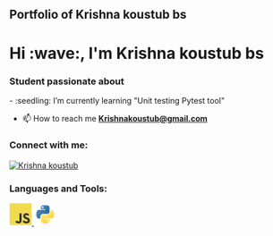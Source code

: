 
## Portfolio of Krishna koustub bs
<h1 align="left">Hi :wave:, I'm  Krishna koustub bs </h1>
<h3 align="left">Student passionate about  </h3>
- :seedling: I’m currently learning "Unit testing Pytest tool"

- :mailbox: How to reach me **Krishnakoustub@gmail.com**
<h3 align="left">Connect with me:</h3>
<p align="left">
<a href="https://linkedin.com/in/username" target="blank"><img align="center" src="https://raw.githubusercontent.com/rahuldkjain/github-profile-readme-generator/master/src/images/icons/Social/linked-in-alt.svg" alt="Krishna koustub" height="30" width="40" /></a>
</p>
<h3 align="left">Languages and Tools:</h3>

<a href="https://developer.mozilla.org/en-US/docs/Web/JavaScript" target="_blank"> <img src="https://raw.githubusercontent.com/devicons/devicon/master/icons/javascript/javascript-original.svg" alt="javascript" width="40" height="40"/>  <a href="https://www.python.org" target="_blank"> <img src="https://raw.githubusercontent.com/devicons/devicon/master/icons/python/python-original.svg" alt="python" width="40" height="40"/> </a> </p>
